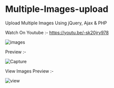 # Multiple-Images-upload
Upload Multiple Images Using jQuery, Ajax &amp; PHP

Watch On Youtube :- https://youtu.be/-sk20jry978

![images](https://user-images.githubusercontent.com/26626045/54752535-b8907600-4b9b-11e9-9517-e3ca46cdeffc.jpg)

Preview :- 

![Capture](https://user-images.githubusercontent.com/26626045/54752584-e675ba80-4b9b-11e9-8324-6dde621d2481.PNG)

View Images Preview :-

![view](https://user-images.githubusercontent.com/26626045/54752649-2472de80-4b9c-11e9-8f7c-d17c57893083.PNG)

